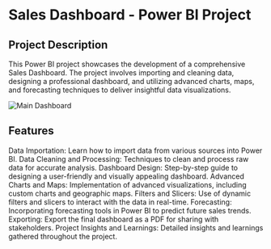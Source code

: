 # Sales Dashboard - Power BI Project

## Project Description
This Power BI project showcases the development of a comprehensive Sales Dashboard. The project involves importing and cleaning data, designing a professional dashboard, and utilizing advanced charts, maps, and forecasting techniques to deliver insightful data visualizations.


![Main Dashboard](https://github.com/user-attachments/assets/9f819064-ec95-40d2-b13e-d020c6e92d83)

## Features
Data Importation: Learn how to import data from various sources into Power BI.
Data Cleaning and Processing: Techniques to clean and process raw data for accurate analysis.
Dashboard Design: Step-by-step guide to designing a user-friendly and visually appealing dashboard.
Advanced Charts and Maps: Implementation of advanced visualizations, including custom charts and geographic maps.
Filters and Slicers: Use of dynamic filters and slicers to interact with the data in real-time.
Forecasting: Incorporating forecasting tools in Power BI to predict future sales trends.
Exporting: Export the final dashboard as a PDF for sharing with stakeholders.
Project Insights and Learnings: Detailed insights and learnings gathered throughout the project.
